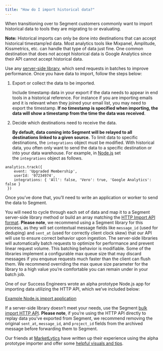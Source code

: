 ```yaml
---
title: "How do I import historical data?"
---
```


When transitioning over to Segment customers commonly want to import historical data to tools they are migrating to or evaluating.

**Note:** Historical imports can only be done into destinations that can accept historical timestamp’ed data. Most analytics tools like Mixpanel, Amplitude, Kissmetrics, etc. can handle that type of data just fine. One common destination that does not accept historical data is Google Analytics since their API cannot accept historical data.

Use any [server-side library](https://segment.com/docs/sources/#server), which send requests in batches to improve performance. Once you have data to import, follow the steps below:

1.  Export or collect the data to be imported.
    
    Include timestamp data in your export if the data needs to appear in end tools in a historical reference. For instance if you are importing emails and it is relevant when they joined your email list, you may need to export the timestamp. **If no timestamp is specified when importing, the data will show a timestamp from the time the data was received**.
    
2.  Decide which destinations need to receive the data.
    
    **By default, data coming into Segment will be relayed to all destinations linked to a given source.** To limit data to specific destinations, the `integrations` object must be modified. With historical data, you often only want to send the data to a specific destination or into your data warehouse. For example, in [Node.js](https://segment.com/docs/libraries/node/#integrations) set the `integrations` object as follows.
    

```
analytics.track({ 
    event: 'Upgraded Membership',
    userId: '97234974',
    integrations: { 'All': false, 'Vero': true, 'Google Analytics': false }
 })
```

Once you’ve done that, you’ll need to write an application or worker to send the data to Segment.

You will need to cycle through each set of data and map it to a Segment server-side library method or build an array matching the [HTTP Import API format](https://segment.com/docs/sources/server/http/#import). **Please note**, we recommend using a Segment library for this process, as they will set contextual message fields like `message_id` (used for deduping) and `sent_at` (used for correctly client clock skew) that our API will use to ensure correct behavior upon ingestion. The server-side libraries will automatically batch requests to optimize for performance and prevent linear request volume. This batching behavior is modifiable. Some of the libraries implement a configurable max queue size that may discard messages if you enqueue requests much faster than the client can flush them. We recommend overriding the max queue size parameter for the library to a high value you’re comfortable you can remain under in your batch job.

One of our Success Engineers wrote an alpha prototype Node.js app for importing data utilizing the HTTP API, which we’ve included below:

[Example Node.js import application](https://github.com/lambtron/segment-import)

If a server-side library doesn’t meet your needs, use the Segment [bulk import HTTP API](https://segment.com/docs/sources/server/http/#import). **Please note**, if you’re using the HTTP API directly to replay data you’ve exported from Segment, we recommend removing the original `sent_at`, `message_id`, and `project_id` fields from the archived message before forwarding them to Segment.

Our friends at [MarketLytics](http://marketlytics.com/) have written up their experience using the alpha prototype importer and offer some [helpful visuals and tips](http://marketlytics.com/blog/import-historic-data-to-segment).
